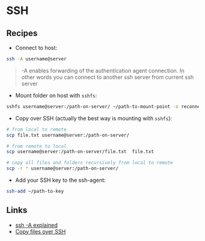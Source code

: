 # SSH

## Recipes

- Connect to host:

```bash
ssh -A username@server
```

> -A enables forwarding of the authentication agent connection. In other
> words you can connect to another ssh server from current ssh server

- Mount folder on host with `sshfs`:

```bash
sshfs username@server:/path-on-server/ ~/path-to-mount-point -o reconnect
```

- Copy over SSH (actually the best way is mounting with `sshfs`):

```bash
# from local to remote
scp file.txt username@server:/path-on-server/

# from remote to local
scp username@server:/path-on-server/file.txt  file.txt

# copy all files and folders recursively from local to remote
scp -r * username@server:/path-on-server/
```

- Add your SSH key to the ssh-agent:

```bash
ssh-add ~/path-to-key
```

## Links

- [ssh -A explained](https://superuser.com/questions/1376111/with-ssh-what-does-the-a-flag-do/1376118)
- [Copy files over SSH](https://www.simplified.guide/ssh/copy-file)
